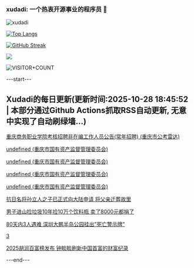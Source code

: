 ### xudadi: 一个热衷开源事业的程序员 👋

![xudadi](https://github-readme-stats-git-masterorgs-github-readme-stats-team.vercel.app/api?username=xudadi)

[![Top Langs](https://github-readme-stats.vercel.app/api/top-langs/?username=xudadi)](https://github.com/anuraghazra/github-readme-stats)

[![GitHub Streak](https://streak-stats.demolab.com?user=xudadi&locale=zh_Hans)](https://git.io/streak-stats)

![](https://raw.githubusercontent.com/xudadi/xudadi/main/assets/github-contribution-grid-snake.svg)

![VISITOR+COUNT](https://komarev.com/ghpvc/?username=xudadi&label=VISITOR+COUNT)


---start---

## Xudadi的每日更新(更新时间:2025-10-28 18:45:52 | 本部分通过Github Actions抓取RSS自动更新, 无意中实现了自动刷绿墙...)

[重庆商务职业学院考核招聘非在编工作人员公告(常年招聘) (重庆市公考雷达)](https://www.gongkaoleida.com/article/2665754)

[undefined (重庆市国有资产监督管理委员会)](https://dadilab.github.io/feeds/all.xml)

[undefined (重庆市国有资产监督管理委员会)](https://dadilab.github.io/feeds/all.xml)

[undefined (重庆市国有资产监督管理委员会)](https://dadilab.github.io/feeds/all.xml)

[undefined (重庆市国有资产监督管理委员会)](https://dadilab.github.io/feeds/all.xml)

[抗日名将孙立人之子已正式向大陆申请 将父亲迁葬故里](https://m.163.com/news/article/KCUT776505504DPG.html)

[男子进山捡垃圾10年捡10万个饮料瓶 卖了8000元都捐了](https://m.163.com/news/article/KCV7NBDN053469LG.html)

[80天内3人遇难 深圳大鹏半岛公园挂出"死亡警示牌"](https://m.163.com/news/article/KCV2U2RT051492T3.html)

[3](https://www.163.com/dy/article/KCSDU0870556BRHI.html)

[2025胡润百富榜发布 钟睒睒刷新中国首富的财富纪录](https://m.163.com/news/article/KCV57I3I0519DFFO.html)

---end---
